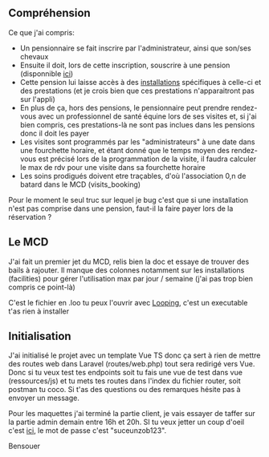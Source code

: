 ## Compréhension

Ce que j'ai compris:

 * Un pensionnaire se fait inscrire par l'administrateur, ainsi que son/ses chevaux
 * Ensuite il doit, lors de cette inscription, souscrire à une pension (disponnible [ici](https://www.ecuriesdepersevere.com/travail-du-cheval-et-enseignement))
 * Cette pension lui laisse accès à des [installations](https://www.ecuriesdepersevere.com/installations) spécifiques à celle-ci et des prestations (et je crois bien que ces prestations n'apparaitront pas sur l'appli)
 * En plus de ça, hors des pensions, le pensionnaire peut prendre rendez-vous avec un professionnel de santé équine lors de ses visites et, si j'ai bien compris, ces prestations-là ne sont pas inclues dans les pensions donc il doit les payer
 * Les visites sont programmés par les "administrateurs" à une date dans une fourchette horaire, et étant donné que le temps moyen des rendez-vous est précisé lors de la programmation de la visite, il faudra calculer le max de rdv pour une visite dans sa fourchette horaire
 * Les soins prodigués doivent etre traçables, d'où l'association 0,n de batard dans le MCD (visits_booking)

Pour le moment le seul truc sur lequel je bug c'est que si une installation n'est pas comprise dans une pension, faut-il la faire payer lors de la réservation ?

## Le MCD

J'ai fait un premier jet du MCD, relis bien la doc et essaye de trouver des bails à rajouter. Il manque des colonnes notamment sur les installations (facilities) pour gérer l'utilisation max par jour / semaine (j'ai pas trop bien compris ce point-là)

C'est le fichier en .loo tu peux l'ouvrir avec [Looping](https://www.looping-mcd.fr/), c'est un executable t'as rien à installer

## Initialisation

J'ai initialisé le projet avec un template Vue TS donc ça sert à rien de mettre des routes web dans Laravel (routes/web.php) tout sera redirigé vers Vue.
Donc si tu veux test tes endpoints soit tu fais une vue de test dans vue (ressources/js) et tu mets tes routes dans l'index du fichier router, soit postman tu coco.
Si t'as des questions ou des remarques hésite pas à envoyer un message.

Pour les maquettes j'ai terminé la partie client, je vais essayer de taffer sur la partie admin demain entre 16h et 20h.
SI tu veux jetter un coup d'oeil c'est [ici](https://whimsical.com/uf-louis-3vVuL1TdFxH8rcnzLPtVbV), le mot de passe c'est "suceunzob123".

Bensouer